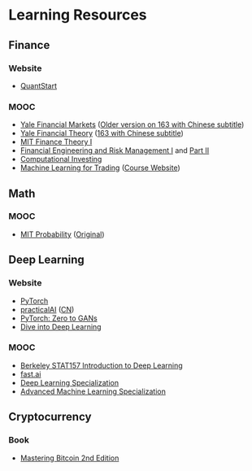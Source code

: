 Learning Resources
========================

## Finance
### Website
- [QuantStart](www.quantstart.com)
### MOOC
- [Yale Financial Markets](https://www.coursera.org/learn/financial-markets-global)
([Older version on 163 with Chinese subtitle](http://open.163.com/special/financialmarkets/))
- [Yale Financial Theory](https://oyc.yale.edu/economics/econ-251)
([163 with Chinese subtitle](http://open.163.com/special/opencourse/financialtheory.html))
- [MIT Finance Theory I](https://ocw.mit.edu/courses/sloan-school-of-management/15-401-finance-theory-i-fall-2008/)
- [Financial Engineering and Risk Management I](https://www.coursera.org/learn/financial-engineering-1) and [Part II](https://www.coursera.org/learn/financial-engineering-2)
- [Computational Investing](https://www.coursera.org/learn/computational-investing)
- [Machine Learning for Trading](https://www.udacity.com/course/machine-learning-for-trading--ud501) ([Course Website](https://quantsoftware.gatech.edu/Machine_Learning_for_Trading_Course))

## Math
### MOOC
- [MIT Probability](https://www.edx.org/course/introduction-probability-science-mitx-6-041x-2) ([Original](https://ocw.mit.edu/courses/electrical-engineering-and-computer-science/6-041-probabilistic-systems-analysis-and-applied-probability-fall-2010/))

## Deep Learning
### Website
- [PyTorch](https://pytorch.org/)
- [practicalAI](https://github.com/GokuMohandas/practicalAI) ([CN](https://github.com/MLEveryday/practicalAI-cn))
- [PyTorch: Zero to GANs](https://medium.com/jovian-io/pytorch-basics-tensors-and-gradients-eb2f6e8a6eee)
- [Dive into Deep Learning](http://d2l.ai)
### MOOC
- [Berkeley STAT157 Introduction to Deep Learning](https://courses.d2l.ai/berkeley-stat-157/index.html)
- [fast.ai](https://www.fast.ai/)
- [Deep Learning Specialization](https://www.coursera.org/specializations/deep-learning)
- [Advanced Machine Learning Specialization](https://www.coursera.org/specializations/aml)

## Cryptocurrency
### Book
- [Mastering Bitcoin 2nd Edition](https://github.com/bitcoinbook/bitcoinbook)
